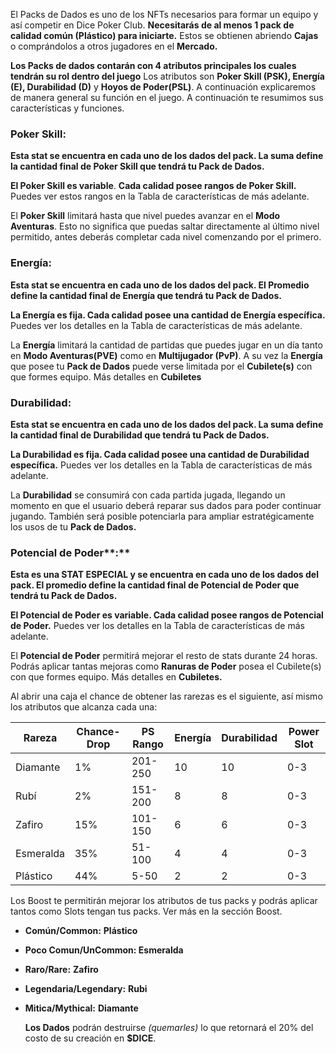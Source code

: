El Packs de Dados es uno de los NFTs necesarios para formar un equipo y así competir en Dice Poker Club. **Necesitarás de al menos 1 pack de calidad común (Plástico) para iniciarte.** Estos se obtienen abriendo **Cajas** o comprándolos a otros jugadores en el **Mercado.**

**Los Packs de dados contarán con 4 atributos principales los cuales tendrán su rol dentro del juego**
Los atributos son **Poker Skill (PSK), Energía (E), Durabilidad (D)** y **Hoyos de Poder(PSL)**. A continuación explicaremos de manera general su función en el juego. A continuación te resumimos sus características y funciones.

### **Poker Skill:**

**Esta stat se encuentra en cada uno de los dados del pack. La suma define la cantidad final de Poker Skill que tendrá tu Pack de Dados.** 

**El Poker Skill es variable**. **Cada calidad posee rangos de Poker Skill.** Puedes ver estos rangos en la Tabla de características de más adelante.

El **Poker Skill** limitará hasta que nivel puedes avanzar en el **Modo Aventuras**. Esto no significa que puedas saltar directamente al último nivel permitido, antes deberás completar cada nivel comenzando por el primero.

### **Energía:**

**Esta stat se encuentra en cada uno de los dados del pack. El Promedio define la cantidad final de Energía que tendrá tu Pack de Dados.** 

**La Energía es fija. Cada calidad posee una cantidad de Energía específica.** Puedes ver los detalles en la Tabla de características de más adelante.

La **Energía** limitará la cantidad de partidas que puedes jugar en un día tanto en **Modo Aventuras(PVE)** como en **Multijugador (PvP)**. A su vez la **Energía** que posee tu **Pack de Dados** puede verse limitada por el **Cubilete(s)** con que formes equipo. Más detalles en **Cubiletes**

### **Durabilidad:**

**Esta stat se encuentra en cada uno de los dados del pack. La suma define la cantidad final de Durabilidad que tendrá tu Pack de Dados.** 

**La Durabilidad es fija. Cada calidad posee una cantidad de Durabilidad específica.** Puedes ver los detalles en la Tabla de características de más adelante.

La **Durabilidad** se consumirá con cada partida jugada, llegando un momento en que el usuario deberá reparar sus dados para poder continuar jugando. También será posible potenciarla para ampliar estratégicamente los usos de tu **Pack de Dados.**

### Potencial de Poder**:**

**Esta es una STAT ESPECIAL y se encuentra en cada uno de los dados del pack. El promedio define la cantidad final de Potencial de Poder que tendrá tu Pack de Dados.** 

**El Potencial de Poder es variable. Cada calidad posee rangos de Potencial de Poder.** Puedes ver los detalles en la Tabla de características de más adelante.

El **Potencial de Poder** permitirá mejorar el resto de stats durante 24 horas. Podrás aplicar tantas mejoras como **Ranuras de Poder** posea el Cubilete(s) con que formes equipo. Más detalles en **Cubiletes.**

Al abrir una caja el chance de obtener las rarezas es el siguiente, así mismo los atributos que alcanza cada una:

| Rareza | Chance- Drop | PS Rango | Energía | Durabilidad | Power Slot |
| --- | --- | --- | --- | --- | --- |
| Diamante | 1% | 201-250 | 10 | 10 | 0-3 |
| Rubí | 2% | 151-200 | 8 | 8 | 0-3 |
| Zafiro | 15% | 101-150 | 6 | 6 | 0-3 |
| Esmeralda | 35% | 51-100 | 4 | 4 | 0-3 |
| Plástico | 44% | 5-50 | 2 | 2 | 0-3 |

Los Boost te permitirán mejorar los atributos de tus packs y podrás aplicar tantos como Slots tengan tus packs. Ver más en la sección Boost.

- **Común/Common:**  **Plástico**
- **Poco Comun/UnCommon:  Esmeralda**
- **Raro/Rare:**  **Zafiro**
- **Legendaria/Legendary:**  **Rubi**
- **Mitica/Mythical:**  **Diamante**
    
    **Los Dados** podrán destruirse *(quemarles)* lo que retornará el 20% del costo de su creación en **$DICE**.